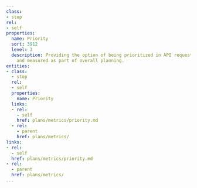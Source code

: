 ```yaml
---
class:
- stop
rel:
- self
properties:
  name: Priority
  sort: 3912
  level: 3
  description: Providing the option of being prioritized in API requests and responses,
    and measured as part of overall planning.
entities:
- class:
  - stop
  rel:
  - self
  properties:
    name: Priority
  links:
  - rel:
    - self
    href: plans/metrics/priority.md
  - rel:
    - parent
    href: plans/metrics/
links:
- rel:
  - self
  href: plans/metrics/priority.md
- rel:
  - parent
  href: plans/metrics/
...
```


